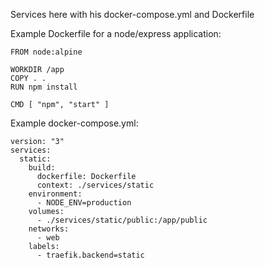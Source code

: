 Services here
with his docker-compose.yml and Dockerfile

Example Dockerfile for a node/express application:

```
FROM node:alpine

WORKDIR /app
COPY . .
RUN npm install

CMD [ "npm", "start" ]
```

Example docker-compose.yml:

```
version: "3"
services:
  static:
    build:
      dockerfile: Dockerfile
      context: ./services/static
    environment:
      - NODE_ENV=production
    volumes:
      - ./services/static/public:/app/public
    networks:
      - web
    labels:
      - traefik.backend=static

```